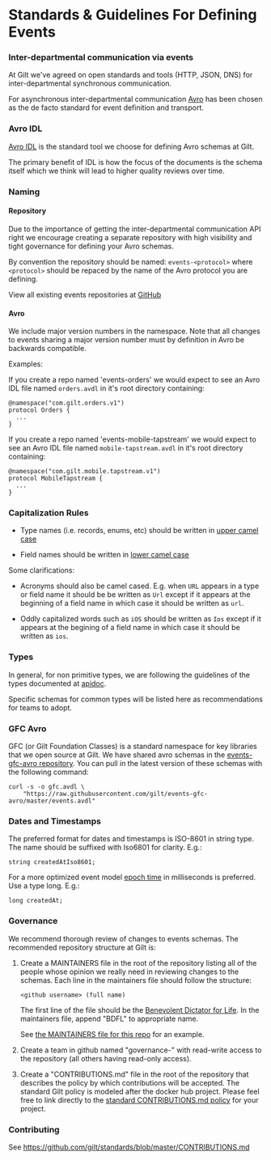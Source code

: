 Standards & Guidelines For Defining Events
==========================================

### Inter-departmental communication via events

At Gilt we've agreed on open standards and tools (HTTP, JSON, DNS) for
inter-departmental synchronous communication.

For asynchronous inter-departmental communication
[Avro](http://avro.apache.org/docs/current/) has been chosen as the de facto
standard for event definition and transport.


### Avro IDL

[Avro IDL](http://avro.apache.org/docs/current/idl.html) is the standard tool
we choose for defining Avro schemas at Gilt.

The primary benefit of IDL is how the focus of the documents is the schema
itself which we think will lead to higher quality reviews over time.


### Naming

#### Repository

Due to the importance of getting the inter-departmental communication API right
we encourage creating a separate repository with high visibility and tight
governance for defining your Avro schemas.

By convention the repository should be named: `events-<protocol>` where
`<protocol>` should be repaced by the name of the Avro protocol you are
defining.

View all existing events repositories at
[GitHub](https://github.com/gilt?query=events)


#### Avro

We include major version numbers in the namespace. Note that all changes to
events sharing a major version number must by definition in Avro be backwards
compatible.

Examples:

If you create a repo named 'events-orders' we would expect to see an Avro IDL
file named ```orders.avdl``` in it's root directory containing:

    @namespace("com.gilt.orders.v1")
    protocol Orders {
      ...
    }

If you create a repo named 'events-mobile-tapstream' we would expect to see an
Avro IDL file named ```mobile-tapstream.avdl``` in it's root directory
containing:

    @namespace("com.gilt.mobile.tapstream.v1")
    protocol MobileTapstream {
      ...
    }


### Capitalization Rules

* Type names (i.e. records, enums, etc) should be written in [upper camel
  case](http://c2.com/cgi/wiki?UpperCamelCase)

* Field names should be written in [lower camel
  case](http://c2.com/cgi/wiki?LowerCamelCase)

Some clarifications:

* Acronyms should also be camel cased. E.g. when ```URL``` appears in a type or
  field name it should be be written as ```Url``` except if it appears at the
  beginning of a field name in which case it should be written as ```url```.

* Oddly capitalized words such as ```iOS``` should be written as ```Ios```
  except if it appears at the begining of a field name in which case it should
  be written as ```ios```.


### Types

In general, for non primitive types, we are following the guidelines of the
types documented at [apidoc](http://www.apidoc.me/doc/types).

Specific schemas for common types will be listed here as recommendations for
teams to adopt.


### GFC Avro

GFC (or Gilt Foundation Classes) is a standard namespace for key libraries that
we open source at Gilt. We have shared avro schemas in the [events-gfc-avro
repository](https://github.com/gilt/events-gfc-avro). You can pull in the
latest version of these schemas with the following command:

    curl -s -o gfc.avdl \
        "https://raw.githubusercontent.com/gilt/events-gfc-avro/master/events.avdl"


### Dates and Timestamps

The preferred format for dates and timestamps is ISO-8601 in string type. The
name should be suffixed with Iso6801 for clarity. E.g.:

```
string createdAtIso8601;
```

For a more optimized event model [epoch
time](http://en.wikipedia.org/wiki/Unix_time) in milliseconds is preferred. Use
a type long. E.g.:

```
long createdAt;
```


### Governance

We recommend thorough review of changes to events schemas. The recommended
repository structure at Gilt is:

1. Create a MAINTAINERS file in the root of the repository listing all of the
   people whose opinion we really need in reviewing changes to the schemas.
   Each line in the maintainers file should follow the structure:

   ```<github username> (full name)```

   The first line of the file should be the [Benevolent Dictator for
   Life](https://en.wikipedia.org/wiki/Benevolent_dictator_for_life). In the
   maintainers file, append "BDFL" to appropriate name.

   See [the MAINTAINERS file for this
   repo](https://github.com/gilt/standards-events/blob/master/MAINTAINERS) for
   an example.

2. Create a team in github named "governance-<protocol>" with read-write
   access to the repository (all others having read-only access).

3. Create a "CONTRIBUTIONS.md" file in the root of the repository that
   describes the policy by which contributions will be accepted. The standard
   Gilt policy is modeled after the docker hub project. Please feel free to
   link directly to the [standard CONTRIBUTIONS.md
   policy](https://github.com/gilt/standards/blob/master/CONTRIBUTIONS.md) for
   your project.


### Contributing

See https://github.com/gilt/standards/blob/master/CONTRIBUTIONS.md
